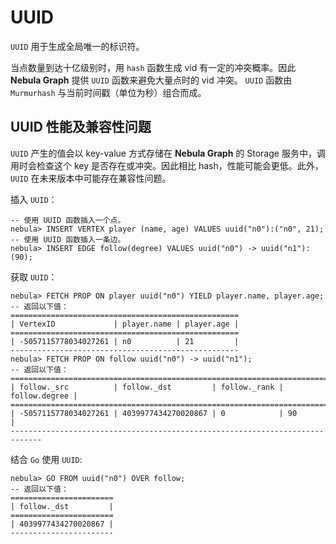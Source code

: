 # UUID

`UUID` 用于生成全局唯一的标识符。

当点数量到达十亿级别时，用 `hash` 函数生成 vid 有一定的冲突概率。因此 **Nebula Graph** 提供 `UUID` 函数来避免大量点时的 vid 冲突。 `UUID` 函数由 `Murmurhash` 与当前时间戳（单位为秒）组合而成。

## UUID 性能及兼容性问题

`UUID` 产生的值会以 key-value 方式存储在 **Nebula Graph** 的 Storage 服务中，调用时会检查这个 key 是否存在或冲突。因此相比 hash，性能可能会更低。此外，`UUID` 在未来版本中可能存在兼容性问题。

插入 `UUID`：

```ngql
-- 使用 UUID 函数插入一个点。
nebula> INSERT VERTEX player (name, age) VALUES uuid("n0"):("n0", 21);
-- 使用 UUID 函数插入一条边。
nebula> INSERT EDGE follow(degree) VALUES uuid("n0") -> uuid("n1"): (90);
```

获取 `UUID`：

```ngql
nebula> FETCH PROP ON player uuid("n0") YIELD player.name, player.age;
-- 返回以下值：
===================================================
| VertexID             | player.name | player.age |
===================================================
| -5057115778034027261 | n0          | 21         |
---------------------------------------------------
nebula> FETCH PROP ON follow uuid("n0") -> uuid("n1");
-- 返回以下值：
=============================================================================
| follow._src          | follow._dst         | follow._rank | follow.degree |
=============================================================================
| -5057115778034027261 | 4039977434270020867 | 0            | 90            |
-----------------------------------------------------------------------------
```

结合 `Go` 使用 `UUID`:

```ngql
nebula> GO FROM uuid("n0") OVER follow;
-- 返回以下值：
=======================
| follow._dst         |
=======================
| 4039977434270020867 |
-----------------------
```
